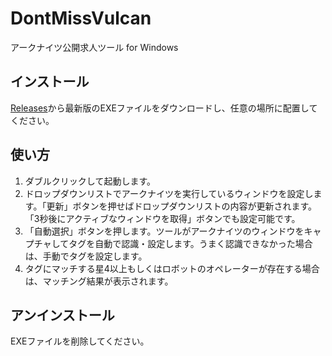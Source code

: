 # DontMissVulcan
アークナイツ公開求人ツール for Windows

## インストール
[Releases](https://github.com/code21-m/DontMissVulcan/releases)から最新版のEXEファイルをダウンロードし、任意の場所に配置してください。

## 使い方
1. ダブルクリックして起動します。
2. ドロップダウンリストでアークナイツを実行しているウィンドウを設定します。「更新」ボタンを押せばドロップダウンリストの内容が更新されます。「3秒後にアクティブなウィンドウを取得」ボタンでも設定可能です。
3. 「自動選択」ボタンを押します。ツールがアークナイツのウィンドウをキャプチャしてタグを自動で認識・設定します。うまく認識できなかった場合は、手動でタグを設定します。
4. タグにマッチする星4以上もしくはロボットのオペレーターが存在する場合は、マッチング結果が表示されます。

## アンインストール
EXEファイルを削除してください。